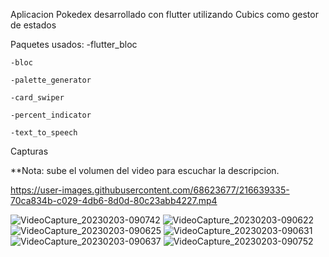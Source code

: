 Aplicacion Pokedex desarrollado con flutter utilizando Cubics como gestor de estados

Paquetes usados:
    -flutter_bloc

    -bloc

    -palette_generator

    -card_swiper

    -percent_indicator

    -text_to_speech
   
  
Capturas 

**Nota: sube el volumen del video para escuchar la descripcion.

https://user-images.githubusercontent.com/68623677/216639335-70ca834b-c029-4db6-8d0d-80c23abb4227.mp4

![VideoCapture_20230203-090742](https://user-images.githubusercontent.com/68623677/216639391-99aaa9df-1985-4696-9b59-df942ffefda5.jpg)
![VideoCapture_20230203-090622](https://user-images.githubusercontent.com/68623677/216639416-c09eee6e-1292-4ab6-8879-a416ada3e421.jpg)
![VideoCapture_20230203-090625](https://user-images.githubusercontent.com/68623677/216639440-c4dfa37b-61ce-4e12-9ece-da8e8d358c22.jpg)
![VideoCapture_20230203-090631](https://user-images.githubusercontent.com/68623677/216639453-c2a14caf-c8c0-4b7d-9f65-f0f379a7ac26.jpg)
![VideoCapture_20230203-090637](https://user-images.githubusercontent.com/68623677/216639479-813e1714-59c5-42c0-b82b-a3b06308912e.jpg)
![VideoCapture_20230203-090752](https://user-images.githubusercontent.com/68623677/216639495-cccf33dc-0df0-4921-9820-bbdbb6e0366a.jpg)
